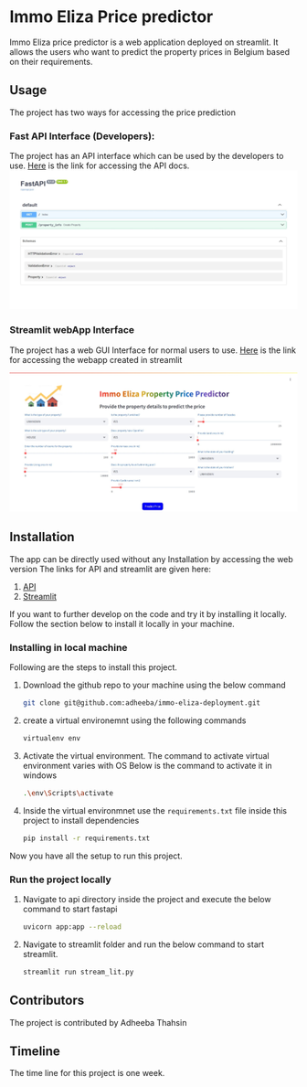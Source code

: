 # Immo Eliza Price predictor
Immo Eliza price predictor is a web application deployed on streamlit. It allows the users who want to predict the property prices in Belgium based on their requirements.

## Usage
The project has two ways for accessing the price prediction
### Fast API Interface (Developers):
The project has an API interface which can be used by the developers to use.
[Here](https://immo-eliza-deployment-a02a.onrender.com/docs) is the link for accessing the API docs.
[![API Interface](api_page.jpeg)](https://immo-eliza-deployment-a02a.onrender.com/docs)
### Streamlit webApp Interface
The project has a web GUI Interface for normal users to use.
[Here](https://adheeba-immo-eliza-deployment-streamlitstream-lit-nr8uqf.streamlit.app/) is the link for accessing the webapp created in streamlit

[![webapp](app_page.jpeg)](https://adheeba-immo-eliza-deployment-streamlitstream-lit-nr8uqf.streamlit.app/)
## Installation
The app can be directly used without any Installation by accessing the web version
The links for API and streamlit are given here:
1. [API](https://immo-eliza-deployment-a02a.onrender.com/docs)
2. [Streamlit](https://adheeba-immo-eliza-deployment-streamlitstream-lit-nr8uqf.streamlit.app/)

If you want to further develop on the code and try it by installing it locally. Follow the section below to install it locally in your machine.
### Installing in local machine
Following are the steps to install this project.
1. Download the github repo to your machine using the below command
    ```bash 
    git clone git@github.com:adheeba/immo-eliza-deployment.git
    ```
2. create a virtual environemnt using the following commands
    ```bash 
    virtualenv env
    ```
3. Activate the virtual environment. The command to activate virtual environment varies with OS
    Below is the command to activate it in windows
    ```bash
    .\env\Scripts\activate
    ```
4. Inside the virtual environmnet use the `requirements.txt` file inside this project to install dependencies
    ```bash
    pip install -r requirements.txt
    ```
Now you have all the setup to run this project.
### Run the project locally
1. Navigate to api directory inside the project and execute the below command to start fastapi
    ```bash
    uvicorn app:app --reload
    ```
2. Navigate to streamlit folder and run the below command to start streamlit.
    ```bash
    streamlit run stream_lit.py
    ```
## Contributors
The project is contributed by Adheeba Thahsin
## Timeline
The time line for this project is one week.